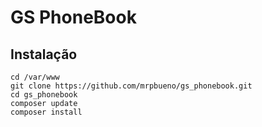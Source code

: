 # GS PhoneBook

## Instalação
`cd /var/www`  
`git clone https://github.com/mrpbueno/gs_phonebook.git`  
`cd gs_phonebook`  
`composer update`  
`composer install`  

